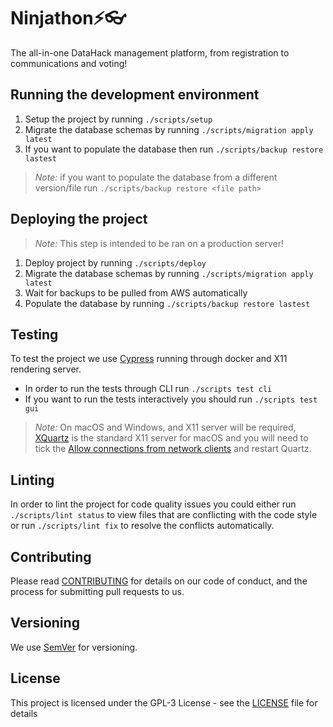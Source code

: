 # Ninjathon⚡👓

The all-in-one DataHack management platform, from registration to communications and voting!

## Running the development environment
1. Setup the project by running `./scripts/setup`
2. Migrate the database schemas by running `./scripts/migration apply latest`
3. If you want to populate the database then run `./scripts/backup restore lastest`

> *Note:* if you want to populate the database from a different version/file run `./scripts/backup restore <file path>`

## Deploying the project

> *Note:* This step is intended to be ran on a production server!

1. Deploy project by running `./scripts/deploy`
2. Migrate the database schemas by running `./scripts/migration apply latest`
3. Wait for backups to be pulled from AWS automatically
4. Populate the database by running `./scripts/backup restore lastest`

## Testing

To test the project we use [Cypress](https://www.cypress.io/) running through docker and X11 rendering server.

- In order to run the tests through CLI run `./scripts test cli`
- If you want to run the tests interactively you should run `./scripts test gui`

> *Note:* On macOS and Windows, and X11 server will be required, [XQuartz](https://www.xquartz.org/) is the standard X11 server for macOS and you will need to tick the [Allow connections from network clients](https://blogs.oracle.com/oraclewebcentersuite/running-gui-applications-on-native-docker-containers-for-mac) and restart Quartz.

## Linting

In order to lint the project for code quality issues you could either run `./scripts/lint status` to view files that are conflicting with the code style or run `./scripts/lint fix` to resolve the conflicts automatically.

## Contributing

Please read [CONTRIBUTING](CONTRIBUTING.md) for details on our code of conduct, and the process for submitting pull requests to us.

## Versioning

We use [SemVer](http://semver.org/) for versioning.

## License

This project is licensed under the GPL-3 License - see the [LICENSE](LICENSE.md) file for details
